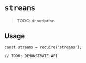 # `streams`

> TODO: description

## Usage

```
const streams = require('streams');

// TODO: DEMONSTRATE API
```
